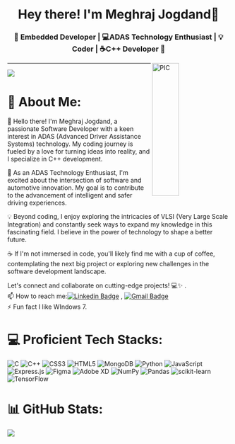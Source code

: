 <!--![TmAP8n236xqh75Q.png](https://i.loli.net/2020/07/13/OiwrC2KRZNPA9cJ.png)-->
<!-- You can edit this image in paint and host the image on https://sm.ms/ -->

<h1 align="center">Hey there! I'm Meghraj Jogdand👋</h1>
<h3 align="center">🚀 Embedded Developer | 💻ADAS Technology Enthusiast | 💡Coder | ☕C++ Developer 🚀</h3>

<div>
<img width = "35%" align="right" alt="PIC" height="300px" src="https://res.cloudinary.com/djo0mmfll/image/upload/v1686268899/gfgfcfg_eb84wp.gif" />
<div align="left"> 

---
[![](https://visitcount.itsvg.in/api?id=abhijeetsharnagat&icon=2&color=12)](https://visitcount.itsvg.in)
# 💫 About Me:
👋 Hello there! I'm Meghraj Jogdand, a passionate Software Developer with a keen interest in ADAS (Advanced Driver Assistance Systems) technology. My coding journey is fueled by a love for turning ideas into reality, and I specialize in C++ development.

🚗 As an ADAS Technology Enthusiast, I'm excited about the intersection of software and automotive innovation. My goal is to contribute to the advancement of intelligent and safer driving experiences.

💡 Beyond coding, I enjoy exploring the intricacies of VLSI (Very Large Scale Integration) and constantly seek ways to expand my knowledge in this fascinating field. I believe in the power of technology to shape a better future.

☕ If I'm not immersed in code, you'll likely find me with a cup of coffee, contemplating the next big project or exploring new challenges in the software development landscape.

Let's connect and collaborate on cutting-edge projects! 💻✨
 .<br>📫 How to reach me:[![Linkedin Badge](https://img.shields.io/badge/-LinkedIn-blue?style=flat-square&logo=Linkedin&logoColor=white&link=)](https://www.linkedin.com/in/meghraj-jogdand-7b0aab21a/) 
, [![Gmail Badge](https://img.shields.io/badge/-Gmail-c14438?style=flat-square&logo=Gmail&logoColor=white&link=mailto:shuklaraghav321.com)](mailto:msjogdand030@gmail.com)
<br>⚡ Fun fact I like WIndows 7.


# 💻 Proficient Tech Stacks:
![C](https://img.shields.io/badge/c-%2300599C.svg?style=for-the-badge&logo=c&logoColor=white) ![C++](https://img.shields.io/badge/c++-%2300599C.svg?style=for-the-badge&logo=c%2B%2B&logoColor=white) ![CSS3](https://img.shields.io/badge/css3-%231572B6.svg?style=for-the-badge&logo=css3&logoColor=white) ![HTML5](https://img.shields.io/badge/html5-%23E34F26.svg?style=for-the-badge&logo=html5&logoColor=white) ![MongoDB](https://img.shields.io/badge/MongoDB-%234ea94b.svg?style=for-the-badge&logo=mongodb&logoColor=white) ![Python](https://img.shields.io/badge/python-3670A0?style=for-the-badge&logo=python&logoColor=ffdd54) ![JavaScript](https://img.shields.io/badge/javascript-%23323330.svg?style=for-the-badge&logo=javascript&logoColor=%23F7DF1E) ![Express.js](https://img.shields.io/badge/express.js-%23404d59.svg?style=for-the-badge&logo=express&logoColor=%2361DAFB)	![Figma](https://img.shields.io/badge/figma-%23F24E1E.svg?style=for-the-badge&logo=figma&logoColor=white) ![Adobe XD](https://img.shields.io/badge/Adobe%20XD-470137?style=for-the-badge&logo=Adobe%20XD&logoColor=#FF61F6) ![NumPy](https://img.shields.io/badge/numpy-%23013243.svg?style=for-the-badge&logo=numpy&logoColor=white) ![Pandas](https://img.shields.io/badge/pandas-%23150458.svg?style=for-the-badge&logo=pandas&logoColor=white) ![scikit-learn](https://img.shields.io/badge/scikit--learn-%23F7931E.svg?style=for-the-badge&logo=scikit-learn&logoColor=white) ![TensorFlow](https://img.shields.io/badge/TensorFlow-%23FF6F00.svg?style=for-the-badge&logo=TensorFlow&logoColor=white) 

# 📊 GitHub Stats:
![](https://github-readme-stats.vercel.app/api/top-langs/?username=meghraj2151&theme=highcontrast&hide_border=true&include_all_commits=false&count_private=false&layout=compact)





